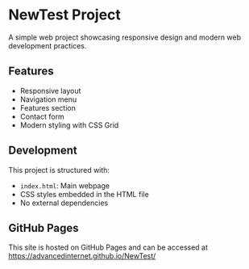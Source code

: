 # NewTest Project

A simple web project showcasing responsive design and modern web development practices.

## Features

- Responsive layout
- Navigation menu
- Features section
- Contact form
- Modern styling with CSS Grid

## Development

This project is structured with:
- `index.html`: Main webpage
- CSS styles embedded in the HTML file
- No external dependencies

## GitHub Pages

This site is hosted on GitHub Pages and can be accessed at https://advancedinternet.github.io/NewTest/